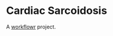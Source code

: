# Cardiac Sarcoidosis

A [workflowr][] project.

[workflowr]: https://github.com/workflowr/workflowr
